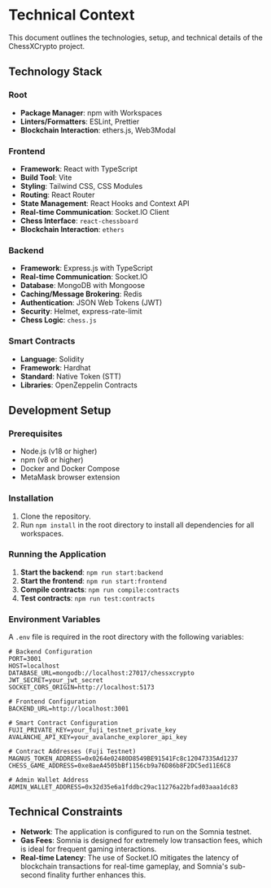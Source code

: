 # Technical Context

This document outlines the technologies, setup, and technical details of the ChessXCrypto project.

## Technology Stack

### Root
- **Package Manager**: npm with Workspaces
- **Linters/Formatters**: ESLint, Prettier
- **Blockchain Interaction**: ethers.js, Web3Modal

### Frontend
- **Framework**: React with TypeScript
- **Build Tool**: Vite
- **Styling**: Tailwind CSS, CSS Modules
- **Routing**: React Router
- **State Management**: React Hooks and Context API
- **Real-time Communication**: Socket.IO Client
- **Chess Interface**: `react-chessboard`
- **Blockchain Interaction**: `ethers`

### Backend
- **Framework**: Express.js with TypeScript
- **Real-time Communication**: Socket.IO
- **Database**: MongoDB with Mongoose
- **Caching/Message Brokering**: Redis
- **Authentication**: JSON Web Tokens (JWT)
- **Security**: Helmet, express-rate-limit
- **Chess Logic**: `chess.js`

### Smart Contracts
- **Language**: Solidity
- **Framework**: Hardhat
- **Standard**: Native Token (STT)
- **Libraries**: OpenZeppelin Contracts

## Development Setup

### Prerequisites
- Node.js (v18 or higher)
- npm (v8 or higher)
- Docker and Docker Compose
- MetaMask browser extension

### Installation
1.  Clone the repository.
2.  Run `npm install` in the root directory to install all dependencies for all workspaces.

### Running the Application
1.  **Start the backend**: `npm run start:backend`
2.  **Start the frontend**: `npm run start:frontend`
3.  **Compile contracts**: `npm run compile:contracts`
4.  **Test contracts**: `npm run test:contracts`

### Environment Variables
A `.env` file is required in the root directory with the following variables:

```
# Backend Configuration
PORT=3001
HOST=localhost
DATABASE_URL=mongodb://localhost:27017/chessxcrypto
JWT_SECRET=your_jwt_secret
SOCKET_CORS_ORIGIN=http://localhost:5173

# Frontend Configuration
BACKEND_URL=http://localhost:3001

# Smart Contract Configuration
FUJI_PRIVATE_KEY=your_fuji_testnet_private_key
AVALANCHE_API_KEY=your_avalanche_explorer_api_key

# Contract Addresses (Fuji Testnet)
MAGNUS_TOKEN_ADDRESS=0x0264e02480D8549BE91541Fc8c12047335Ad1237
CHESS_GAME_ADDRESS=0xe8aeA4505bBf1156cb9a76D86b8F2DC5ed11E6C8

# Admin Wallet Address
ADMIN_WALLET_ADDRESS=0x32d35e6a1fddbc29ac11276a22bfad03aaa1dc83
```

## Technical Constraints

-   **Network**: The application is configured to run on the Somnia testnet.
-   **Gas Fees**: Somnia is designed for extremely low transaction fees, which is ideal for frequent gaming interactions.
-   **Real-time Latency**: The use of Socket.IO mitigates the latency of blockchain transactions for real-time gameplay, and Somnia's sub-second finality further enhances this.
